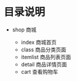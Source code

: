 # 目录说明

- shop 商城

    - index 商城首页
    - class 商品分类页面
    - itemlist 商品列表页面
    - detail 商品详情页面
    - cart 查看购物车